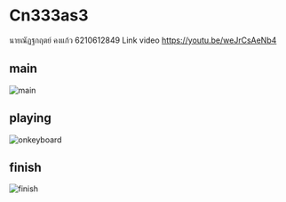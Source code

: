 # Cn333as3
นายณัฏฐกฤตย์ คงแก้ว 6210612849
Link video https://youtu.be/weJrCsAeNb4
## main
![main](https://user-images.githubusercontent.com/60337826/159933943-12712608-29b5-4c8b-8a88-65767c458e36.jpg)
## playing
![onkeyboard](https://user-images.githubusercontent.com/60337826/159933986-aa69d69a-98af-4278-a3af-5f56d7dbdaaf.jpg)
## finish
![finish](https://user-images.githubusercontent.com/60337826/159934040-4d580855-8b6c-42ec-bfd5-379568b8e4e1.jpg)
